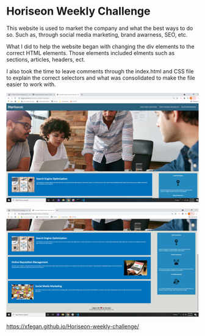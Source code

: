 # Horiseon Weekly Challenge

This website is used to market the company and what the best ways to do so. Such as, through social media marketing, brand awarness, SEO, etc. 

What I did to help the website began with changing the div elements to the correct HTML elements. Those elements included elments such as sections, articles, headers, ect. 

I also took the time to leave comments through the index.html and CSS file to explain the correct selectors and what was consolidated to make the file easier to work with.

 ![screenshot 1 of website](./assets/images/screenshot.png)
 
![screenshot 2 of website](./assets/images/screenshot-2.png)

https://xfegan.github.io/Horiseon-weekly-challenge/
